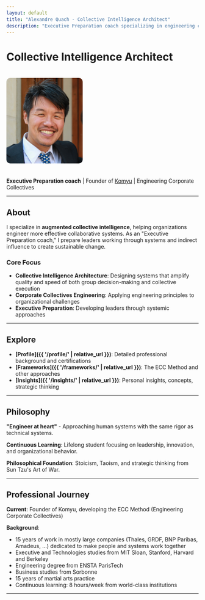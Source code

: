 ```yaml
---
layout: default
title: "Alexandre Quach - Collective Intelligence Architect"
description: "Executive Preparation coach specializing in engineering corporate collectives and augmented collective intelligence"
---
```


# Collective Intelligence Architect

<img src="images/Alexandre_Quach_photo_2023.JPG" alt="Alexandre Quach - Collective Intelligence Architect" style="width: 200px; height: auto; border-radius: 10px; margin: 20px 0;">

**Executive Preparation coach** | Founder of [Komyu](https://www.komyu.fr) | Engineering Corporate Collectives


---

## About

I specialize in **augmented collective intelligence**, helping organizations engineer more effective collaborative systems. As an "Executive Preparation coach," I prepare leaders working through systems and indirect influence to create sustainable change.

### Core Focus
- **Collective Intelligence Architecture**: Designing systems that amplify quality and speed of both group decision-making and collective execution
- **Corporate Collectives Engineering**: Applying engineering principles to organizational challenges  
- **Executive Preparation**: Developing leaders through systemic approaches

---
## Explore

- **[Profile]({{ '/profile/' | relative_url }})**: Detailed professional background and certifications
- **[Frameworks]({{ '/frameworks/' | relative_url }})**: The ECC Method and other approaches  
- **[Insights]({{ '/insights/' | relative_url }})**: Personal insights, concepts, strategic thinking

---

## Philosophy

**"Engineer at heart"** - Approaching human systems with the same rigor as technical systems.

**Continuous Learning**: Lifelong student focusing on leadership, innovation, and organizational behavior.

**Philosophical Foundation**: Stoicism, Taoism, and strategic thinking from Sun Tzu's Art of War.

---

## Professional Journey

**Current**: Founder of Komyu, developing the ECC Method (Engineering Corporate Collectives)

**Background**: 
- 15 years of work in mostly large companies (Thales, GRDF, BNP Paribas, Amadeus, ...) dedicated to make people and systems work together
- Executive and Technologies studies from MIT Sloan, Stanford, Harvard and Berkeley 
- Engineering degree from ENSTA ParisTech
- Business studies from Sorbonne
- 15 years of martial arts practice
- Continuous learning: 8 hours/week from world-class institutions

---


